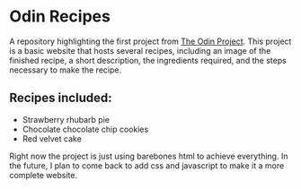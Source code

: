 # Odin Recipes

A repository highlighting the first project from [The Odin Project](https://www.theodinproject.com/). This project is a basic website that hosts several recipes, including an image of the finished recipe, a short description, the ingredients required, and the steps necessary to make the recipe. 

## Recipes included: 

* Strawberry rhubarb pie
* Chocolate chocolate chip cookies
* Red velvet cake

Right now the project is just using barebones html to achieve everything. In the future, I plan to come back to add css and javascript to make it a more complete website. 